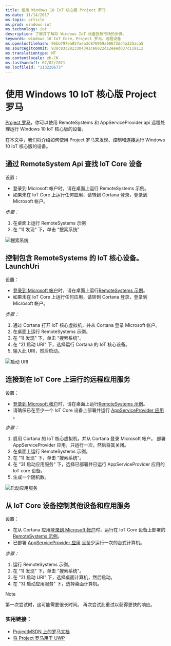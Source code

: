 ```yaml
---
title: 使用 Windows 10 IoT 核心版 Project 罗马
ms.date: 11/14/2017
ms.topic: article
ms.prod: windows-iot
ms.technology: iot
description: 了解并了解将 Windows IoT 设备投放市场的步骤。
keywords: windows 10 IoT Core，Project 罗马，远程设备
ms.openlocfilehash: 96bb797ea857aea3c876959a006f2dd4a325aca5
ms.sourcegitcommit: 938c83c2823304341ce6022d12eeed037c119112
ms.translationtype: MT
ms.contentlocale: zh-CN
ms.lasthandoff: 07/02/2021
ms.locfileid: "113228673"
---
```

# <a name="using-project-rome-with-windows-10-iot-core"></a>使用 Windows 10 IoT 核心版 Project 罗马 
 
[Project 罗马](https://developer.microsoft.com/en-us/windows/project-rome)，你可以使用 RemoteSystems 和 AppServiceProvider api 远程处理运行 Windows 10 IoT 核心版的设备。 
 
在本文中，我们将介绍如何使用 Project 罗马来发现、控制和连接运行 Windows 10 IoT 核心版的设备。  
 
## <a name="discovering-iot-core-devices-with-the-remotesystem-apis"></a>通过 RemoteSystem Api 查找 IoT Core 设备 
 
设置：
* 登录到 Microsoft 帐户时，请在桌面上运行 RemoteSystems 示例。  
* 如果未在 IoT Core 上运行任何应用，请转到 Cortana 登录，登录到 Microsoft 帐户。 
 
_步骤：_
1. 在桌面上运行 RemoteSystems 示例 
2. 在 "1) 发现" 下，单击 "搜索系统" 

![搜索系统](../media/ProjectRome/SearchForSystems.gif)
 
## <a name="control-iot-core-devices-with-remotesystemslaunchuri"></a>控制包含 RemoteSystems 的 IoT 核心设备。 LaunchUri 
 
设置：
* [登录到 Microsoft 帐户](https://github.com/Microsoft/Windows-universal-samples/tree/master/Samples/WebAccountManagement)时，请在桌面上运行[RemoteSystems 示例](https://github.com/Microsoft/Windows-universal-samples/tree/dev/Samples/RemoteSystems)。
* 如果未在 IoT Core 上运行任何应用，请转到 Cortana 登录，登录到 Microsoft 帐户。 
 
_步骤：_
1. 通过 Cortana 打开 IoT 核心虚拟机，并从 Cortana 登录 Microsoft 帐户。 
2. 在桌面上运行 RemoteSystems 示例。 
3. 在 "1) 发现" 下，单击 "搜索系统"。 
4. 在 "2) 启动 URI" 下，选择运行 Cortana 的 IoT 核心设备。 
5. 输入此 URI，然后启动。 

![启动 URI](../media/ProjectRome/LaunchURI.gif)

## <a name="connecting-to-the-remote-app-service-running-on-iot-core"></a>连接到在 IoT Core 上运行的远程应用服务 
设置：
* [登录到 Microsoft 帐户](https://github.com/Microsoft/Windows-universal-samples/tree/master/Samples/WebAccountManagement)时，请在桌面上运行[RemoteSystems 示例](https://github.com/Microsoft/Windows-universal-samples/tree/dev/Samples/RemoteSystems)。 
* 请确保已在至少一个 IoT Core 设备上部署并运行 [AppServiceProvider 应用](https://github.com/Microsoft/Windows-universal-samples/tree/dev/Samples/AppServices) 。 
 
_步骤：_
1. 启用 Cortana 的 IoT 核心虚拟机，并从 Cortana 登录 Microsoft 帐户。 部署 AppServiceProvider 应用，只运行一次，然后将其关闭。 
2. 在桌面上运行 RemoteSystems 示例。 
3. 在 "1) 发现" 下，单击 "搜索系统"。 
4. 在 "3) 启动应用服务" 下，选择已部署并已运行 AppServiceProvider 应用的 IoT core 设备。 
5. 生成一个随机数。  

![启动应用服务](../media/ProjectRome/LaunchAppServices.gif)
 
## <a name="controlling-other-devices-and-app-services-from-an-iot-core-device"></a>从 IoT Core 设备控制其他设备和应用服务 

设置：
* 在从 Cortana 应用[登录到 Microsoft 帐户](https://github.com/Microsoft/Windows-universal-samples/tree/master/Samples/WebAccountManagement)时，运行在 IoT Core 设备上部署的[RemoteSystems 示例](https://github.com/Microsoft/Windows-universal-samples/tree/dev/Samples/RemoteSystems)。 
* 已部署 [AppServiceProvider 应用](https://github.com/Microsoft/Windows-universal-samples/tree/dev/Samples/AppServices) 且至少运行一次的台式计算机。 
 
_步骤：_
1. 运行 RemoteSystems 示例。 
2. 在 "1) 发现" 下，单击 "搜索系统"。 
3. 在 "2) 启动 URI" 下，选择桌面计算机，然后启动。 
4. 在 "3) 启动应用服务" 下，选择桌面计算机。  
 
> [!NOTE] 
> 第一次尝试时，这可能需要很长时间。 再次尝试此重试以获得更快的响应。 
 
### <a name="helpful-links"></a>实用链接： 
* [ProjectMSDN 上的罗马文档](https://developer.microsoft.com/en-us/windows/project-rome )
* [将 Project 罗马用于 UWP](https://docs.microsoft.com/windows/uwp/launch-resume/connected-apps-and-devices )
 
